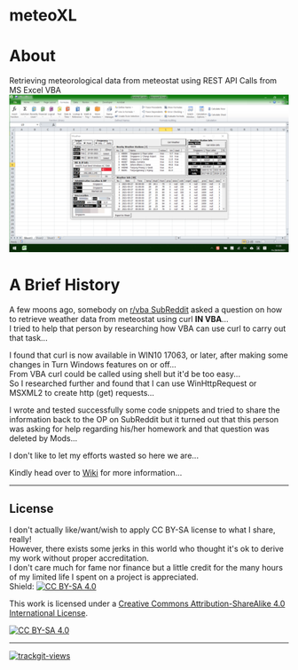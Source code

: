 # meteoXL
# About
Retrieving meteorological data from meteostat using REST API Calls from MS Excel VBA
![meteoXL MainUI](/images/meteoXL%20on%202021-05-28_11-33-38%20masked.png)

# A Brief History
A few moons ago, somebody on [r/vba SubReddit](https://www.reddit.com/r/vba/) asked a question on how to retrieve weather data from meteostat using curl <b>IN VBA</b>...\
I tried to help that person by researching how VBA can use curl to carry out that task...

I found that curl is now available in WIN10 17063, or later, after making some changes in Turn Windows features on or off...\
From VBA curl could be called using shell but it'd be too easy...\
So I researched further and found that I can use WinHttpRequest or MSXML2 to create http (get) requests...

I wrote and tested successfully some code snippets and tried to share the information back to the OP on SubReddit but it turned out that this person was asking for help regarding his/her homework and that question was deleted by Mods...

I don't like to let my efforts wasted so here we are...

Kindly head over to [Wiki](https://github.com/NLYinMaung/meteoXL/wiki) for more information...

***
## License
I don't actually like/want/wish to apply CC BY-SA license to what I share, really!\
However, there exists some jerks in this world who thought it's ok to derive my work without proper accreditation.\
I don't care much for fame nor finance but a little credit for the many hours of my limited life I spent on a project is appreciated.\
Shield: [![CC BY-SA 4.0][cc-by-sa-shield]][cc-by-sa]

This work is licensed under a
[Creative Commons Attribution-ShareAlike 4.0 International License][cc-by-sa].

[![CC BY-SA 4.0][cc-by-sa-image]][cc-by-sa]

[cc-by-sa]: http://creativecommons.org/licenses/by-sa/4.0/
[cc-by-sa-image]: https://licensebuttons.net/l/by-sa/4.0/88x31.png
[cc-by-sa-shield]: https://img.shields.io/badge/License-CC%20BY--SA%204.0-lightgrey.svg
***
 <a href="https://trackgit.com">
<img src="https://us-central1-trackgit-analytics.cloudfunctions.net/token/ping/kybbkdj8yyf71tykhkky" alt="trackgit-views" />
</a>
